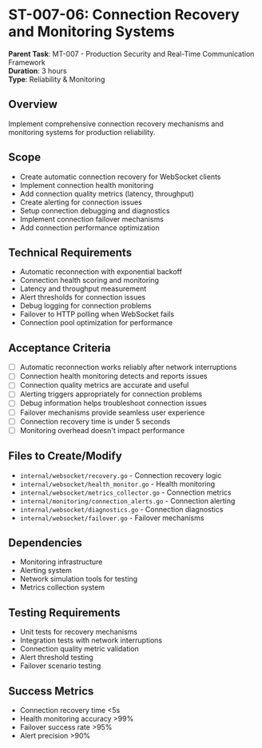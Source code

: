 # ST-007-06: Connection Recovery and Monitoring Systems

**Parent Task**: MT-007 - Production Security and Real-Time Communication Framework  
**Duration**: 3 hours  
**Type**: Reliability & Monitoring

## Overview
Implement comprehensive connection recovery mechanisms and monitoring systems for production reliability.

## Scope
- Create automatic connection recovery for WebSocket clients
- Implement connection health monitoring
- Add connection quality metrics (latency, throughput)
- Create alerting for connection issues
- Setup connection debugging and diagnostics
- Implement connection failover mechanisms
- Add connection performance optimization

## Technical Requirements
- Automatic reconnection with exponential backoff
- Connection health scoring and monitoring
- Latency and throughput measurement
- Alert thresholds for connection issues
- Debug logging for connection problems
- Failover to HTTP polling when WebSocket fails
- Connection pool optimization for performance

## Acceptance Criteria
- [ ] Automatic reconnection works reliably after network interruptions
- [ ] Connection health monitoring detects and reports issues
- [ ] Connection quality metrics are accurate and useful
- [ ] Alerting triggers appropriately for connection problems
- [ ] Debug information helps troubleshoot connection issues
- [ ] Failover mechanisms provide seamless user experience
- [ ] Connection recovery time is under 5 seconds
- [ ] Monitoring overhead doesn't impact performance

## Files to Create/Modify
- `internal/websocket/recovery.go` - Connection recovery logic
- `internal/websocket/health_monitor.go` - Health monitoring
- `internal/websocket/metrics_collector.go` - Connection metrics
- `internal/monitoring/connection_alerts.go` - Connection alerting
- `internal/websocket/diagnostics.go` - Connection diagnostics
- `internal/websocket/failover.go` - Failover mechanisms

## Dependencies
- Monitoring infrastructure
- Alerting system
- Network simulation tools for testing
- Metrics collection system

## Testing Requirements
- Unit tests for recovery mechanisms
- Integration tests with network interruptions
- Connection quality metric validation
- Alert threshold testing
- Failover scenario testing

## Success Metrics
- Connection recovery time <5s
- Health monitoring accuracy >99%
- Failover success rate >95%
- Alert precision >90%